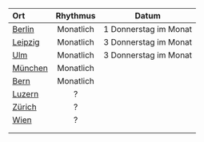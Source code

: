 | Ort                                                                           | Rhythmus      | Datum                |   
| :---------------------------------------------------------------------------  | :------------:| :-------------------:| 
| [Berlin](https://www.meetup.com/Bitcoin-Lab-Berlin/)                          | Monatlich     | 1 Donnerstag im Monat| 
| [Leipzig](https://www.meetup.com/Leipziger-Bitcoin-Stammtisch/)               | Monatlich     | 3 Donnerstag im Monat|
| [Ulm](https://www.meetup.com/Bitcoin-Ulm/)                                    | Monatlich     | 3 Donnerstag im Monat|
| [München](https://www.meetup.com/Bitcoin-Munich/)                             | Monatlich     |                      |  
| [Bern](https://www.meetup.com/de-DE/bitcoin-bern/events/)                     | Monatlich     |                      | 
| [Luzern](https://www.meetup.com/de-DE/Bitcoin-Meetup-Luzern/)                 |     ?         |                      |  
| [Zürich](https://www.meetup.com/de-DE/Bitcoin-Meetup-Switzerland/)            |     ?         |                      | 
| [Wien](http://meetu.ps/c/4mJQH/GzXKM/d)                                       |     ?         |                      |
|                 |        |      
|                 |        |   
